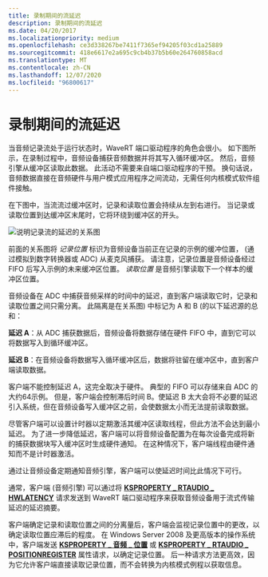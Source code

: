 ```yaml
---
title: 录制期间的流延迟
description: 录制期间的流延迟
ms.date: 04/20/2017
ms.localizationpriority: medium
ms.openlocfilehash: ce3d338267be7411f7365ef94205f03cd1a25889
ms.sourcegitcommit: 418e6617e2a695c9cb4b37b5b60e264760858acd
ms.translationtype: MT
ms.contentlocale: zh-CN
ms.lasthandoff: 12/07/2020
ms.locfileid: "96800617"
---
```

# <a name="stream-latency-during-recording"></a>录制期间的流延迟


当音频记录流处于运行状态时，WaveRT 端口驱动程序的角色会很小。 如下图所示，在录制过程中，音频设备捕获音频数据并将其写入循环缓冲区。 然后，音频引擎从缓冲区读取此数据。 此活动不需要来自端口驱动程序的干预。 换句话说，音频数据直接在音频硬件与用户模式应用程序之间流动，无需任何内核模式软件组件接触。

在下图中，当流流过缓冲区时，记录和读取位置会持续从左到右进行。 当记录或读取位置到达缓冲区末尾时，它将环绕到缓冲区的开头。

![说明记录流的延迟的关系图](images/wavert-record.png)

前面的关系图将 *记录位置* 标识为音频设备当前正在记录的示例的缓冲位置， (通过模拟到数字转换器或 ADC) 从麦克风捕获。 请注意，记录位置是音频设备经过 FIFO 后写入示例的未来缓冲区位置。 *读取位置* 是音频引擎读取下一个样本的缓冲区位置。

音频设备在 ADC 中捕获音频采样的时间中的延迟，直到客户端读取它时，记录和读取位置之间只需分离。 此隔离是在关系图) 中标记为 A 和 B (的以下延迟源的总和：

**延迟 A**：从 ADC 捕获数据后，音频设备将数据存储在硬件 FIFO 中，直到它可以将数据写入到循环缓冲区。

**延迟 B**：在音频设备将数据写入循环缓冲区后，数据将驻留在缓冲区中，直到客户端读取数据。

客户端不能控制延迟 A，这完全取决于硬件。 典型的 FIFO 可以存储来自 ADC 的大约64示例。 但是，客户端会控制滞后时间 B。使延迟 B 太大会将不必要的延迟引入系统，但在音频设备写入缓冲区之前，会使数据太小而无法提前读取数据。

尽管客户端可以设置计时器以定期激活其缓冲区读取线程，但此方法不会达到最小延迟。 为了进一步降低延迟，客户端可以将音频设备配置为在每次设备完成将新的捕获数据块写入缓冲区时生成硬件通知。 在这种情况下，客户端线程由硬件通知而不是计时器激活。

通过让音频设备定期通知音频引擎，客户端可以使延迟时间比此情况下可行。

通常，客户端 (音频引擎) 可以通过将 [**KSPROPERTY \_ RTAUDIO \_ HWLATENCY**](./ksproperty-rtaudio-hwlatency.md) 请求发送到 WaveRT 端口驱动程序来获取音频设备用于流式传输延迟的延迟摘要。

客户端确定记录和读取位置之间的分离量后，客户端会监视记录位置中的更改，以确定读取位置应滞后的程度。 在 Windows Server 2008 及更高版本的操作系统中，客户端发送 [**KSPROPERTY \_ 音频 \_ 位置**](./ksproperty-audio-position.md) 或 [**KSPROPERTY \_ RTAUDIO \_ POSITIONREGISTER**](./ksproperty-rtaudio-positionregister.md) 属性请求，以确定记录位置。 后一种请求方法更高效，因为它允许客户端直接读取记录位置，而不会转换为内核模式例程以获取信息。

 

